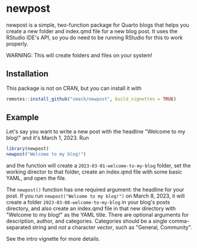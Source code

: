 
# newpost

newpost is a simple, two-function package for Quarto blogs that helps you create a new folder and index.qmd file for a new blog post. It uses the RStudio IDE's API, so you do need to be running RStudio for this to work properly.

WARNING: This will create folders and files on your system!

## Installation

This package is not on CRAN, but you can install it with

``` r
remotes::install_github("smach/newpost", build_vignettes = TRUE)
```

## Example

Let's say you want to write a new post with the headline "Welcome to my blog!" and it's March 1, 2023. Run

``` r
library(newpost)
newpost("Welcome to my blog!")
```
and the function will create a `2023-03-01-welcome-to-my-blog` folder, set the working director to that folder, create an index.qmd file with some basic YAML, and open the file.


The `newpost()` function has one required argument: the headline for your post. If you run `newpost("Welcome to my blog!")` on March 8, 2023, it will create a folder `2023-03-08-welcome-to-my-blog` in your blog's posts directory, and also create an index.qmd file in that new directory with "Welcome to my blog!" as the YAML title. There are optional arguments for description, author, and categories. Categories should be a single comma-separated string and _not_ a character _vector_, such as "General, Community".

See the intro vignette for more details.

